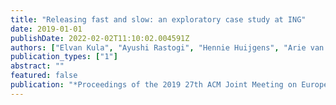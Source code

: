 ```yaml
---
title: "Releasing fast and slow: an exploratory case study at ING"
date: 2019-01-01
publishDate: 2022-02-02T11:10:02.004591Z
authors: ["Elvan Kula", "Ayushi Rastogi", "Hennie Huijgens", "Arie van Deursen", "Georgios Gousios"]
publication_types: ["1"]
abstract: ""
featured: false
publication: "*Proceedings of the 2019 27th ACM Joint Meeting on European Software Engineering Conference and Symposium on the Foundations of Software Engineering*"
---
```


